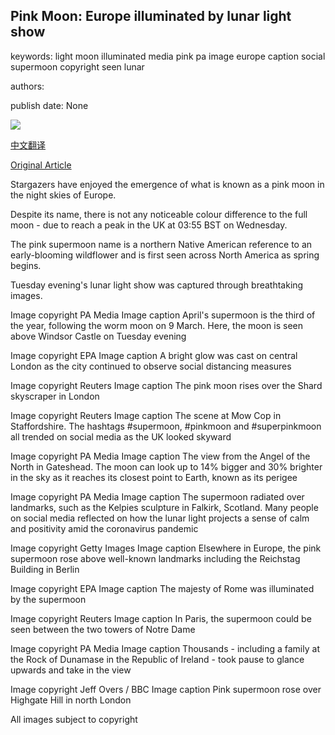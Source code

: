 ## Pink Moon: Europe illuminated by lunar light show

keywords: light moon illuminated media pink pa image europe caption social supermoon copyright seen lunar

authors: 

publish date: None

![](https://ichef.bbci.co.uk/news/1024/branded_news/56CB/production/_111691222_3a468a8e-3f3c-4ace-858f-fe06058db619.jpg)

[中文翻译](Pink%20Moon%3A%20Europe%20illuminated%20by%20lunar%20light%20show_zh.md)

[Original Article](https://www.bbc.com/news/uk-52209331)

Stargazers have enjoyed the emergence of what is known as a pink moon in the night skies of Europe.

Despite its name, there is not any noticeable colour difference to the full moon - due to reach a peak in the UK at 03:55 BST on Wednesday.

The pink supermoon name is a northern Native American reference to an early-blooming wildflower and is first seen across North America as spring begins.

Tuesday evening's lunar light show was captured through breathtaking images.

Image copyright PA Media Image caption April's supermoon is the third of the year, following the worm moon on 9 March. Here, the moon is seen above Windsor Castle on Tuesday evening

Image copyright EPA Image caption A bright glow was cast on central London as the city continued to observe social distancing measures

Image copyright Reuters Image caption The pink moon rises over the Shard skyscraper in London

Image copyright Reuters Image caption The scene at Mow Cop in Staffordshire. The hashtags \#supermoon, \#pinkmoon and \#superpinkmoon all trended on social media as the UK looked skyward

Image copyright PA Media Image caption The view from the Angel of the North in Gateshead. The moon can look up to 14% bigger and 30% brighter in the sky as it reaches its closest point to Earth, known as its perigee

Image copyright PA Media Image caption The supermoon radiated over landmarks, such as the Kelpies sculpture in Falkirk, Scotland. Many people on social media reflected on how the lunar light projects a sense of calm and positivity amid the coronavirus pandemic

Image copyright Getty Images Image caption Elsewhere in Europe, the pink supermoon rose above well-known landmarks including the Reichstag Building in Berlin

Image copyright EPA Image caption The majesty of Rome was illuminated by the supermoon

Image copyright Reuters Image caption In Paris, the supermoon could be seen between the two towers of Notre Dame

Image copyright PA Media Image caption Thousands - including a family at the Rock of Dunamase in the Republic of Ireland - took pause to glance upwards and take in the view

Image copyright Jeff Overs / BBC Image caption Pink supermoon rose over Highgate Hill in north London

All images subject to copyright